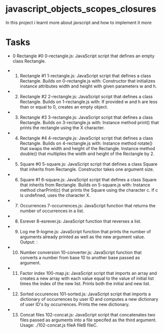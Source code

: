 # javascript_objects_scopes_closures

In this project i learnt more about javscript and how to implement it more 


# Tasks


* 0 Rectangle #0
        0-rectangle.js: JavaScript script that defines an empty class Rectangle.

*    1. Rectangle #1
        1-rectangle.js: JavaScript script that defines a class Rectangle. Builds on 0-rectangle.js with:
            Constructor that initializes instance attributes width and height with given parameters w and h.

*    2. Rectangle #2
        2-rectangle.js: JavaScript script that defines a class Rectangle. Builds on 1-rectangle.js with:
            If provided w and h are less than or equal to 0, creates an empty object.

*    3. Rectangle #3
        3-rectangle.js: JavaScript script that defines a class Rectangle. Builds on 3-rectangle.js with:
            Instance method print() that prints the rectangle using the X character.

*    4. Rectangle #4
        4-rectangle.js: JavaScript script that defines a class Rectangle. Builds on 4-rectangle.js with:
            Instance method rotate() that swaps the width and height of the Rectangle.
            Instance method double() that multiplies the width and height of the Rectangle by 2.

*    5. Square #0
        5-square.js: JavaScript script that defines a class Square that inherits from Rectangle.
            Constructor takes one argument size.

*    6. Square #1
        6-square.js: JavaScript script that defines a class Square that inherits from Rectangle. Builds on 5-square.js with:
            Instance method charPrint(c) that prints the Square using the character c.
            If c is undefined, uses the character X.

*    7. Occurrences
        7-occurrences.js: JavaScript function that returns the number of occurrences in a list.

*   8. Esrever
        8-esrever.js: JavaScript function that reverses a list.

*    9. Log me
        9-logme.js: JavaScript function that prints the number of arguments already printed as well as the new argument value.
        Output: <number arguments already printed>: <current argument value>

 *   10. Number conversion
        10-converter.js: JavaScript function that converts a number from base 10 to another base passed as argument.

*    11. Factor index
        100-map.js: JavaScript script that imports an array and creates a new array with each value equal to the value of initial list times the index of the new list.
        Prints both the initial and new list.

*    12. Sorted occurences
        101-sorted.js: JavaScript script that imports a dictionary of occurrences by user ID and computes a new dictionary of user ID's by occurrences.
        Prints the new dictionary.

*    13. Concat files
        102-concat.js: JavaScript script that concatenates two files passed as arguments into a file specifed as the third argument.
        Usage: ./102-concat.js fileA fileB fileC.

